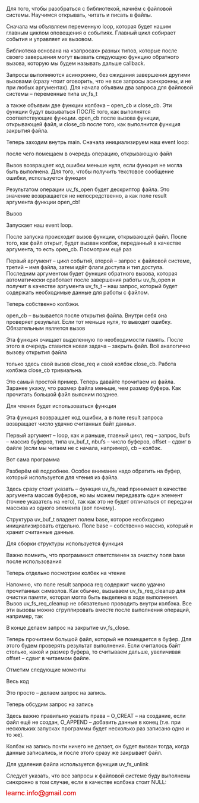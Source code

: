 Для того, чтобы разобраться с библиотекой, начнём с файловой системы. Научимся 
открывать, читать и писать в файлы.



Сначала мы объявляем переменную loop, которая будет нашим главным циклом 
оповещения о событиях. Главный цикл собирает события и управляет их вызовом.

Библиотека основана на «запросах» разных типов, которые после своего завершения могут вызвать 
следующую функцию обратного вызова, которую мы будем называть дальше callback.

Запросы выполняются асинхронно, без ожидания завершения другими вызовами (сразу чтоит оговорить, что не все запросы асинхронны, и не при любых аргументах).
Для начала объявим два запроса для файловой системы – переменные типа uv_fs_t

а также объявим две функции колбэка – open_cb и close_cb. Эти функции будут вызываться ПОСЛЕ того, как выполнятся 
соответствующие функции. оpen_cb после вызова функции, открывающей файл, и close_cb после того, 
как выполнится функция закрытия файла.

Теперь заходим внутрь main. Сначала инициализируем наш event loop:

после чего помещаем в очередь операцию, открывающую файл

Вызов возвращает код ошибки меньше нуля, если функция не могла быть выполнена. Для того, чтобы получить текстовое 
сообщение ошибки, используется функция

Результатом операции uv_fs_open будет дескриптор файла. Это значение возвращается не непосредственно, 
а как поле result аргумента функции open_cb!

Вызов

Запускает наш event loop.

После запуска происходит вызов функции, открывающей файл. После того, как файл открыт, будет вызван колбэк, переданный в 
качестве аргумента, то есть open_cb. Посмотрим ещё раз

Первый аргумент – цикл событий, второй – запрос к файловой системе, третий – имя файла, затем идёт флаги доступа и тип 
доступа. Последним аргументом будет функция обратного вызова, которая автоматически сработает после завершения работы 
uv_fs_open и получит в качестве аргумента uv_fs_t – наш запрос, который будет содержать необходимые данные для работы 
с файлом.

Теперь собственно колбэки.

open_cb – вызывается после открытия файла. Внутри себя она проверяет результат. Если тот меньше нуля, то выводит ошибку.
Обязательным является вызов

Эта функция очищает выделенную по необходимости память.
После этого в очередь ставится новая задача – закрыть файл. Всё аналогично вызову открытия файла

только здесь свой вызов close_req и свой колбэк close_cb. Работа колбэка close_cb тривиальна.

Это самый простой пример. Теперь давайте прочитаем из файла. Заранее укажу, что размер файла меньше, 
чем размер буфера. Как прочитать большой файл выясним позднее.

Для чтения будет использоваться функция

Эта функция возвращает код ошибки, а в поле result запроса возвращает число удачно считанных байт данных.

Первый аргумент – loop, как и раньше, главный цикл, req – запрос, bufs – массив буферов, типа uv_buf_t, nbufs – число буферов, 
offset – сдвиг в файле (если мы читаем не с начала, например), cb – колбэк.

Вот сама программа

Разберём её подробнее. Особое внимание надо обратить на буфер, который используется для чтения из файла.

Здесь сразу стоит указать – функция uv_fs_read принимает в качестве аргумента массив буферов, но мы можем передавать 
один элемент (точнее указатель на него), так как это не будет отличаться от передачи массива из одного элемента (вот почему).

Структура uv_buf_t владеет полем base, которое необходимо инициализировать отдельно. Поле base – собственно массив, который 
и хранит считанные данные.

Для сборки структуры используется функция

Важно помнить, что программист ответственен за очистку поля base после использования

Теперь отдельно посмотрим колбек на чтение

Напомню, что поле result запроса req содержит число удачно прочитанных символов. Как обычно, вызываем uv_fs_req_cleanup 
для очистки памяти, которая могла быть выделена в ходе выполнения. Вызов uv_fs_req_cleanup не обязательно проводить 
внутри колбэка. Все эти вызовы можно сгруппировать вместе после выполнения операций, например, так

В конце делаем запрос на закрытие uv_fs_close.

Теперь прочитаем большой файл, который не помещается в буфер. Для этого будем проверять результат выполнения. Если 
считалось байт столько, какой и размер буфера, то считываем дальше, увеличивая offset – сдвиг в читаемом файле.

Отметим следующие моменты

Весь код

Это просто – делаем запрос на запись.

Теперь обсудим запрос на запись

Здесь важно правильно указать права – O_CREAT – на создание, если файл ещё не создан, O_APPEND – добавить данные в конец 
(т.е. при нескольких запусках программы будет несколько раз записано одно и то же).

Колбэк на запись почти ничего не делает, он будет вызван тогда, когда данные записались, и после этого сразу же закрывает файл.

Для удаления файла используется функция uv_fs_unlink

Следует указать, что все запросы к файловой системе буду выполнены синхронно в том случае, если в качестве колбэка стоит NULL:

![mail.png](../images/mail.png)

